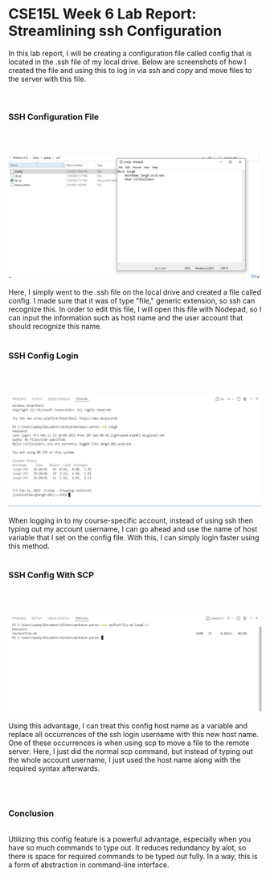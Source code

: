# CSE15L Week 6 Lab Report: Streamlining ssh Configuration

In this lab report, I will be creating a configuration file called config that is located in the .ssh file of
my local drive. Below are screenshots of how I created the file and using this to log in via ssh and copy and 
move files to the server with this file.
<br><br><br>

### **SSH Configuration File**
<br><br><br>
![SSH Config Picture](https://raw.githubusercontent.com/spadmanaban25/cse15l-lab-report/main/Week%206%20Lab%20Report%20Images/ssh%20config%20location.JPG)
<br><br>
Here, I simply went to the .ssh file on the local drive and created a file called config. I made sure that it was of
type "file," generic extension, so ssh can recognize this. In order to edit this file, I will open this file with 
Nodepad, so I can input the information such as host name and the user account that should recognize this name. 
<br><br>

### **SSH Config Login**
<br><br><br>
![SSH Config Login](https://raw.githubusercontent.com/spadmanaban25/cse15l-lab-report/main/Week%206%20Lab%20Report%20Images/ssh%20config%20login.JPG)
<br><br>
When logging in to my course-specific account, instead of using ssh then typing out my account username, I can go ahead and use the name of host variable
that I set on the config file. With this, I can simply login faster using this method.
<br><br>

### **SSH Config With SCP**
<br><br><br>
![SSH Config scp file](https://raw.githubusercontent.com/spadmanaban25/cse15l-lab-report/main/Week%206%20Lab%20Report%20Images/ssh%20config%20copy%20file.JPG)
<br><br>
Using this advantage, I can treat this config host name as a variable and replace all occurrences of the ssh login username with this
new host name. One of these occurrences is when using scp to move a file to the remote server. Here, I just did the normal scp
command, but instead of typing out the whole account username, I just used the host name along with the required syntax afterwards. 

<br><br>
### **Conclusion**
<br>
Utilizing this config feature is a powerful advantage, especially when you have so much commands to type out. It reduces redundancy
by alot, so there is space for required commands to be typed out fully. In a way, this is a form of abstraction in command-line interface.
